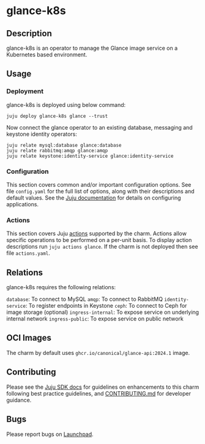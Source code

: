 # glance-k8s

## Description

glance-k8s is an operator to manage the Glance image service on a
Kubernetes based environment.

## Usage

### Deployment

glance-k8s is deployed using below command:

    juju deploy glance-k8s glance --trust

Now connect the glance operator to an existing database,
messaging and keystone identity operators:

    juju relate mysql:database glance:database
    juju relate rabbitmq:amqp glance:amqp
    juju relate keystone:identity-service glance:identity-service

### Configuration

This section covers common and/or important configuration options. See file
`config.yaml` for the full list of options, along with their descriptions and
default values. See the [Juju documentation][juju-docs-config-apps] for details
on configuring applications.

### Actions

This section covers Juju [actions][juju-docs-actions] supported by the charm.
Actions allow specific operations to be performed on a per-unit basis. To
display action descriptions run `juju actions glance`. If the charm is not
deployed then see file `actions.yaml`.

## Relations

glance-k8s requires the following relations:

`database`: To connect to MySQL
`amqp`: To connect to RabbitMQ
`identity-service`: To register endpoints in Keystone
`ceph`: To connect to Ceph for image storage (optional)
`ingress-internal`: To expose service on underlying internal network
`ingress-public`: To expose service on public network

## OCI Images

The charm by default uses `ghcr.io/canonical/glance-api:2024.1` image.

## Contributing

Please see the [Juju SDK docs](https://juju.is/docs/sdk) for guidelines
on enhancements to this charm following best practice guidelines, and
[CONTRIBUTING.md](contributors-guide) for developer guidance.

## Bugs

Please report bugs on [Launchpad][lp-bugs-charm-glance-k8s].

<!-- LINKS -->

[contributors-guide]: https://opendev.org/openstack/charm-glance-k8s/src/branch/main/CONTRIBUTING.md
[juju-docs-actions]: https://jaas.ai/docs/actions
[juju-docs-config-apps]: https://juju.is/docs/configuring-applications
[lp-bugs-charm-glance-k8s]: https://bugs.launchpad.net/charm-glance-k8s/+filebug
